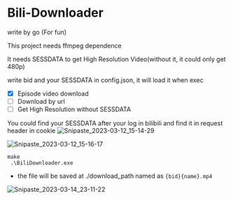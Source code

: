 # Bili-Downloader

write by go (For fun)

This project needs ffmpeg dependence

It needs SESSDATA to get  High Resolution Video(without it, it could only get 480p)

write bid and your SESSDATA in config.json, it will load it when exec

- [x] Episode video download
- [ ] Download by url
- [ ] Get High Resolution without SESSDATA

You could find your SESSDATA after your log in bilibili and find it in request header in cookie 
![Snipaste_2023-03-12_15-14-29](https://user-images.githubusercontent.com/67376942/224530080-f1d37a74-3cba-433a-8ef4-259755f1b550.png)

![Snipaste_2023-03-12_15-16-17](https://user-images.githubusercontent.com/67376942/224530152-766a2f6d-6d0a-48c8-8d00-d66037385df1.png)

```
make
 .\BiliDownloader.exe
```

- the file will be saved at ./download_path named as `{bid}{name}.mp4`

![Snipaste_2023-03-14_23-11-22](https://user-images.githubusercontent.com/67376942/225046480-1b7552f8-acef-47a7-ac94-17a0cedaefb5.png)
